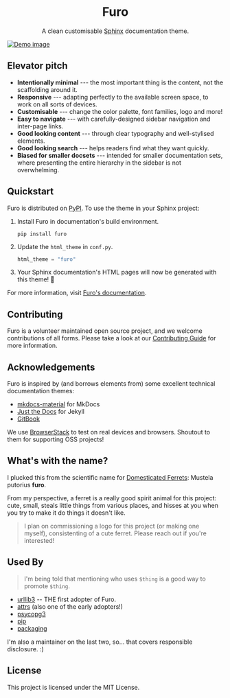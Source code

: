 <h1 align="center">Furo</h1>
<p align="center">
  A clean customisable <a href="https://www.sphinx-doc.org/">Sphinx</a> documentation theme.
</p>
<a href="https://pradyunsg.me/furo/">
  <img align="center" src="https://github.com/pradyunsg/furo/raw/main/docs/_static/demo.png" alt="Demo image">
</a>

## Elevator pitch

<!-- start elevator-pitch -->

- **Intentionally minimal** --- the most important thing is the content, not the scaffolding around it.
- **Responsive** --- adapting perfectly to the available screen space, to work on all sorts of devices.
- **Customisable** --- change the color palette, font families, logo and more!
- **Easy to navigate** --- with carefully-designed sidebar navigation and inter-page links.
- **Good looking content** --- through clear typography and well-stylised elements.
- **Good looking search** --- helps readers find what they want quickly.
- **Biased for smaller docsets** --- intended for smaller documentation sets, where presenting the entire hierarchy in the sidebar is not overwhelming.

<!-- end elevator-pitch -->

## Quickstart

<!-- start quickstart -->

Furo is distributed on [PyPI]. To use the theme in your Sphinx project:

1. Install Furo in documentation's build environment.

   ```text
   pip install furo
   ```

2. Update the `html_theme` in `conf.py`.

   ```py
   html_theme = "furo"
   ```

3. Your Sphinx documentation's HTML pages will now be generated with this theme! 🎉

[pypi]: https://pypi.org/project/furo/

<!-- end quickstart -->

For more information, visit [Furo's documentation][quickstart-docs].

[quickstart-docs]: https://pradyunsg.me/furo/quickstart

## Contributing

Furo is a volunteer maintained open source project, and we welcome contributions of all forms. Please take a look at our [Contributing Guide](https://pradyunsg.me/furo/contributing/) for more information.

## Acknowledgements

Furo is inspired by (and borrows elements from) some excellent technical documentation themes:

- [mkdocs-material] for MkDocs
- [Just the Docs] for Jekyll
- [GitBook]

We use [BrowserStack] to test on real devices and browsers. Shoutout to them for supporting OSS projects!

[mkdocs-material]: https://squidfunk.github.io/mkdocs-material/
[just the docs]: https://pmarsceill.github.io/just-the-docs/
[gitbook]: https://www.gitbook.com/
[browserstack]: https://browserstack.com/

## What's with the name?

I plucked this from the scientific name for [Domesticated Ferrets](https://en.wikipedia.org/wiki/Ferret): Mustela putorius **furo**.

From my perspective, a ferret is a really good spirit animal for this project: cute, small, steals little things from various places, and hisses at you when you try to make it do things it doesn't like.

> I plan on commissioning a logo for this project (or making one myself), consistenting of a cute ferret. Please reach out if you're interested!

## Used By

<!-- start used-by -->

> I'm being told that mentioning who uses `$thing` is a good way to promote `$thing`.

- [urllib3] -- THE first adopter of Furo.
- [attrs] (also one of the early adopters!)
- [psycopg3]
- [pip]
- [packaging]

I'm also a maintainer on the last two, so... that covers responsible disclosure. :)

[urllib3]: https://urllib3.readthedocs.io/
[attrs]: https://www.attrs.org/
[psycopg3]: https://www.psycopg.org/psycopg3/docs/
[pip]: https://pip.pypa.io/
[packaging]: https://packaging.pypa.io/

<!-- end used-by -->

## License

This project is licensed under the MIT License.
